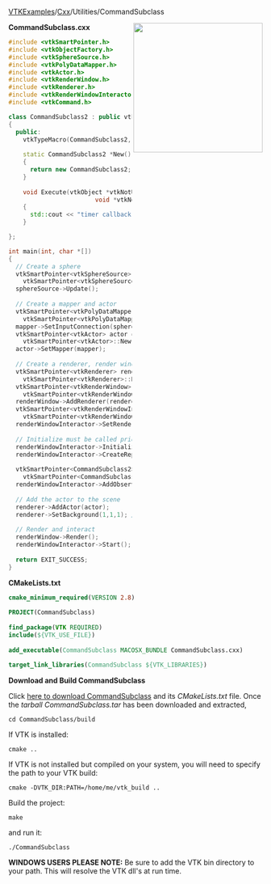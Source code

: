 [VTKExamples](Home)/[Cxx](Cxx)/Utilities/CommandSubclass

<img align="right" src="https://github.com/lorensen/VTKExamples/raw/master/Testing/Baseline/Utilities/TestCommandSubclass.png" width="256" />

**CommandSubclass.cxx**
```c++
#include <vtkSmartPointer.h>
#include <vtkObjectFactory.h>
#include <vtkSphereSource.h>
#include <vtkPolyDataMapper.h>
#include <vtkActor.h>
#include <vtkRenderWindow.h>
#include <vtkRenderer.h>
#include <vtkRenderWindowInteractor.h>
#include <vtkCommand.h>

class CommandSubclass2 : public vtkCommand
{
  public:
    vtkTypeMacro(CommandSubclass2, vtkCommand);
    
    static CommandSubclass2 *New()
    {
      return new CommandSubclass2;
    }
        
    void Execute(vtkObject *vtkNotUsed(caller), unsigned long vtkNotUsed(eventId), 
                        void *vtkNotUsed(callData))
    {
      std::cout << "timer callback" << std::endl;
    }

};

int main(int, char *[])
{
  // Create a sphere
  vtkSmartPointer<vtkSphereSource> sphereSource = 
    vtkSmartPointer<vtkSphereSource>::New();
  sphereSource->Update();
  
  // Create a mapper and actor
  vtkSmartPointer<vtkPolyDataMapper> mapper = 
    vtkSmartPointer<vtkPolyDataMapper>::New();
  mapper->SetInputConnection(sphereSource->GetOutputPort());
  vtkSmartPointer<vtkActor> actor = 
    vtkSmartPointer<vtkActor>::New();
  actor->SetMapper(mapper);
 
  // Create a renderer, render window, and interactor
  vtkSmartPointer<vtkRenderer> renderer = 
    vtkSmartPointer<vtkRenderer>::New();
  vtkSmartPointer<vtkRenderWindow> renderWindow = 
    vtkSmartPointer<vtkRenderWindow>::New();
  renderWindow->AddRenderer(renderer);
  vtkSmartPointer<vtkRenderWindowInteractor> renderWindowInteractor = 
    vtkSmartPointer<vtkRenderWindowInteractor>::New();
  renderWindowInteractor->SetRenderWindow(renderWindow);
  
  // Initialize must be called prior to creating timer events.
  renderWindowInteractor->Initialize();
  renderWindowInteractor->CreateRepeatingTimer(500);
  
  vtkSmartPointer<CommandSubclass2> timerCallback = 
    vtkSmartPointer<CommandSubclass2>::New();
  renderWindowInteractor->AddObserver ( vtkCommand::TimerEvent, timerCallback );
  
  // Add the actor to the scene
  renderer->AddActor(actor);
  renderer->SetBackground(1,1,1); // Background color white
 
  // Render and interact
  renderWindow->Render();
  renderWindowInteractor->Start();
  
  return EXIT_SUCCESS;
}
```
**CMakeLists.txt**
```cmake
cmake_minimum_required(VERSION 2.8)
 
PROJECT(CommandSubclass)
 
find_package(VTK REQUIRED)
include(${VTK_USE_FILE})
 
add_executable(CommandSubclass MACOSX_BUNDLE CommandSubclass.cxx)
 
target_link_libraries(CommandSubclass ${VTK_LIBRARIES})
```

**Download and Build CommandSubclass**

Click [here to download CommandSubclass](https://github.com/lorensen/VTKWikiExamplesTarballs/raw/master/CommandSubclass.tar) and its *CMakeLists.txt* file.
Once the *tarball CommandSubclass.tar* has been downloaded and extracted,
```
cd CommandSubclass/build 
```
If VTK is installed:
```
cmake ..
```
If VTK is not installed but compiled on your system, you will need to specify the path to your VTK build:
```
cmake -DVTK_DIR:PATH=/home/me/vtk_build ..
```
Build the project:
```
make
```
and run it:
```
./CommandSubclass
```
**WINDOWS USERS PLEASE NOTE:** Be sure to add the VTK bin directory to your path. This will resolve the VTK dll's at run time.

